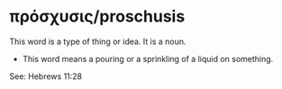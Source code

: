 # πρόσχυσις/proschusis
This word is a type of thing or idea. It is a noun.
* This word means a pouring or a sprinkling of a liquid on something. 

See: Hebrews 11:28
